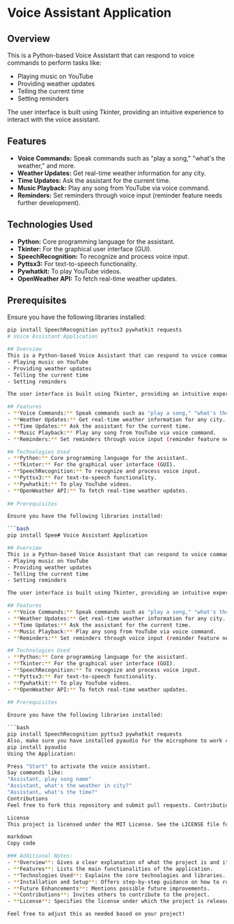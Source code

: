 # Voice Assistant Application

## Overview
This is a Python-based Voice Assistant that can respond to voice commands to perform tasks like:
- Playing music on YouTube
- Providing weather updates
- Telling the current time
- Setting reminders

The user interface is built using Tkinter, providing an intuitive experience to interact with the voice assistant.

## Features
- **Voice Commands:** Speak commands such as "play a song," "what's the weather," and more.
- **Weather Updates:** Get real-time weather information for any city.
- **Time Updates:** Ask the assistant for the current time.
- **Music Playback:** Play any song from YouTube via voice command.
- **Reminders:** Set reminders through voice input (reminder feature needs further development).

## Technologies Used
- **Python:** Core programming language for the assistant.
- **Tkinter:** For the graphical user interface (GUI).
- **SpeechRecognition:** To recognize and process voice input.
- **Pyttsx3:** For text-to-speech functionality.
- **Pywhatkit:** To play YouTube videos.
- **OpenWeather API:** To fetch real-time weather updates.
  
## Prerequisites

Ensure you have the following libraries installed:

```bash
pip install SpeechRecognition pyttsx3 pywhatkit requests
# Voice Assistant Application

## Overview
This is a Python-based Voice Assistant that can respond to voice commands to perform tasks like:
- Playing music on YouTube
- Providing weather updates
- Telling the current time
- Setting reminders

The user interface is built using Tkinter, providing an intuitive experience to interact with the voice assistant.

## Features
- **Voice Commands:** Speak commands such as "play a song," "what's the weather," and more.
- **Weather Updates:** Get real-time weather information for any city.
- **Time Updates:** Ask the assistant for the current time.
- **Music Playback:** Play any song from YouTube via voice command.
- **Reminders:** Set reminders through voice input (reminder feature needs further development).

## Technologies Used
- **Python:** Core programming language for the assistant.
- **Tkinter:** For the graphical user interface (GUI).
- **SpeechRecognition:** To recognize and process voice input.
- **Pyttsx3:** For text-to-speech functionality.
- **Pywhatkit:** To play YouTube videos.
- **OpenWeather API:** To fetch real-time weather updates.
  
## Prerequisites

Ensure you have the following libraries installed:

```bash
pip install Spee# Voice Assistant Application

## Overview
This is a Python-based Voice Assistant that can respond to voice commands to perform tasks like:
- Playing music on YouTube
- Providing weather updates
- Telling the current time
- Setting reminders

The user interface is built using Tkinter, providing an intuitive experience to interact with the voice assistant.

## Features
- **Voice Commands:** Speak commands such as "play a song," "what's the weather," and more.
- **Weather Updates:** Get real-time weather information for any city.
- **Time Updates:** Ask the assistant for the current time.
- **Music Playback:** Play any song from YouTube via voice command.
- **Reminders:** Set reminders through voice input (reminder feature needs further development).

## Technologies Used
- **Python:** Core programming language for the assistant.
- **Tkinter:** For the graphical user interface (GUI).
- **SpeechRecognition:** To recognize and process voice input.
- **Pyttsx3:** For text-to-speech functionality.
- **Pywhatkit:** To play YouTube videos.
- **OpenWeather API:** To fetch real-time weather updates.
  
## Prerequisites

Ensure you have the following libraries installed:

```bash
pip install SpeechRecognition pyttsx3 pywhatkit requests
Also, make sure you have installed pyaudio for the microphone to work correctly:
pip install pyaudio
Using the Application:

Press "Start" to activate the voice assistant.
Say commands like:
"Assistant, play song name"
"Assistant, what's the weather in city?"
"Assistant, what's the time?"
Contributions
Feel free to fork this repository and submit pull requests. Contributions are welcome!

License
This project is licensed under the MIT License. See the LICENSE file for more information.

markdown
Copy code

### Additional Notes:
- **Overview**: Gives a clear explanation of what the project is and its purpose.
- **Features**: Lists the main functionalities of the application.
- **Technologies Used**: Explains the core technologies and libraries.
- **Installation and Setup**: Offers step-by-step guidance on how to run the project locally.
- **Future Enhancements**: Mentions possible future improvements.
- **Contributions**: Invites others to contribute to the project.
- **License**: Specifies the license under which the project is released.

Feel free to adjust this as needed based on your project!






